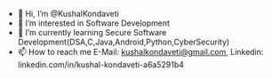 - 👋 Hi, I’m @KushalKondaveti
- 👀 I’m interested in Software Development
- 🌱 I’m currently learning Secure Software Development(DSA,C,Java,Android,Python,CyberSecurity)
- 📫 How to reach me E-Mail: kushalkondaveti@gmail.com, Linkedin: linkedin.com/in/kushal-kondaveti-a6a5291b4
<!---
KushalKondaveti/KushalKondaveti is a ✨ special ✨ repository because its `README.md` (this file) appears on your GitHub profile.
You can click the Preview link to take a look at your changes.
--->
